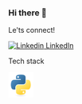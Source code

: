 ### Hi there 👋

<!--
**abrashamchowdhury/abrashamchowdhury** is a ✨ _special_ ✨ repository because its `README.md` (this file) appears on your GitHub profile.

Here are some ideas to get you started:

- 🔭 I’m currently working on ...
- 🌱 I’m currently learning ...
- 👯 I’m looking to collaborate on ...
- 🤔 I’m looking for help with ...
- 💬 Ask me about ...
- 📫 How to reach me: ...
- 😄 Pronouns: ...
- ⚡ Fun fact: ...
-->

Le'ts connect!

[![Linkedin](https://i.stack.imgur.com/gVE0j.png) LinkedIn](https://www.linkedin.com/in/abrashamchowdhury/)
&nbsp;

Tech stack

<img src="https://raw.githubusercontent.com/devicons/devicon/master/icons/python/python-original.svg" alt="JavaScript Logo" width="50" height="50"/>
